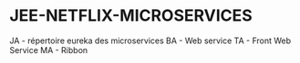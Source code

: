 # JEE-NETFLIX-MICROSERVICES

JA - répertoire eureka des microservices 
BA - Web service
TA - Front Web Service
MA - Ribbon
